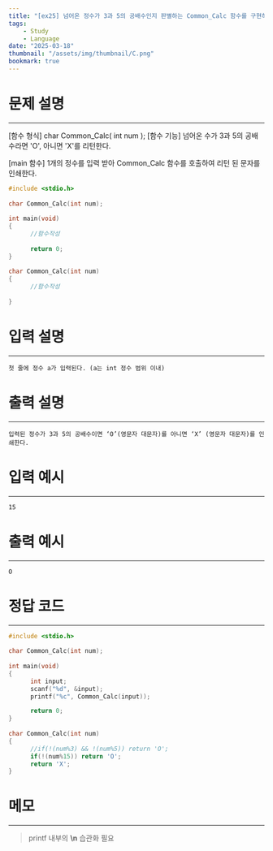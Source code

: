 ```yaml
---
title: "[ex25] 넘어온 정수가 3과 5의 공배수인지 판별하는 Common_Calc 함수를 구현하시오"
tags:
    - Study
    - Language
date: "2025-03-18"
thumbnail: "/assets/img/thumbnail/C.png"
bookmark: true
---
```

# 문제 설명
---
[함수 형식] char Common_Calc( int num );
[함수 기능] 넘어온 수가 3과 5의 공배수라면 'O', 아니면 'X'를 리턴한다.
 
[main 함수] 1개의 정수를 입력 받아 Common_Calc 함수를 호출하여 리턴 된 문자를 인쇄한다.

```c
#include <stdio.h>
 
char Common_Calc(int num);
 
int main(void)
{
      //함수작성
 
      return 0;
}
 
char Common_Calc(int num)
{
      //함수작성
 
}
```

# 입력 설명
---

```
첫 줄에 정수 a가 입력된다. (a는 int 정수 범위 이내)
```

# 출력 설명
---

```
입력된 정수가 3과 5의 공배수이면 ‘O’(영문자 대문자)를 아니면 ‘X’ (영문자 대문자)를 인쇄한다.
```

# 입력 예시
---

```
15
```

# 출력 예시
---

```
O
```

# 정답 코드
---

```c
#include <stdio.h>
 
char Common_Calc(int num);
 
int main(void)
{
      int input;
      scanf("%d", &input);
      printf("%c", Common_Calc(input));

      return 0;
}
 
char Common_Calc(int num)
{
      //if(!(num%3) && !(num%5)) return 'O';
      if(!(num%15)) return 'O';
      return 'X';
}
```

# 메모
---
> printf 내부의 **\n** 습관화 필요